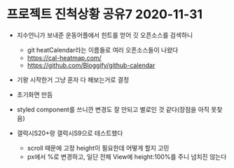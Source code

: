 # 프로젝트 진척상황 공유7 2020-11-31

- 지수언니가 보내준 운동어플에서 힌트를 얻어 깃 오픈소스를 검색하니
  - git heatCalendar라는 이름들로 여러 오픈소스들이 나왔다
  - https://cal-heatmap.com/
  - https://github.com/Bloggify/github-calendar
- 기왕 시작한거 그냥 혼자 다 해보는거로 결정

- 초기화면 만듬
- styled component를 쓰니깐 변경도 잘 안되고 별로인 것 같다(장점을 아직 못찾음)
- 갤럭시S20+랑 갤럭시S9으로 테스트했다
  - scroll 때문에 고정 height이 필요한데 어떻게 할지 고민
  - px에서 %로 변경하고, 일단 전체 View에 height:100%를 주니 넘치진 않는다